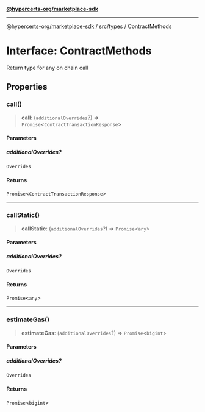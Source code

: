[**@hypercerts-org/marketplace-sdk**](../../../README.md)

***

[@hypercerts-org/marketplace-sdk](../../../README.md) / [src/types](../README.md) / ContractMethods

# Interface: ContractMethods

Return type for any on chain call

## Properties

### call()

> **call**: (`additionalOverrides`?) => `Promise`\<`ContractTransactionResponse`\>

#### Parameters

##### additionalOverrides?

`Overrides`

#### Returns

`Promise`\<`ContractTransactionResponse`\>

***

### callStatic()

> **callStatic**: (`additionalOverrides`?) => `Promise`\<`any`\>

#### Parameters

##### additionalOverrides?

`Overrides`

#### Returns

`Promise`\<`any`\>

***

### estimateGas()

> **estimateGas**: (`additionalOverrides`?) => `Promise`\<`bigint`\>

#### Parameters

##### additionalOverrides?

`Overrides`

#### Returns

`Promise`\<`bigint`\>
